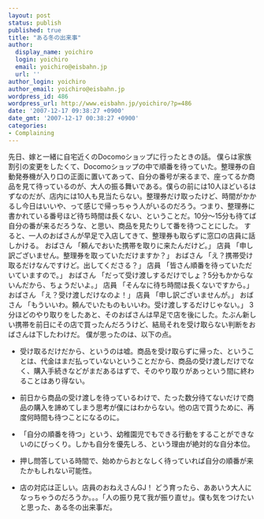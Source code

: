 ```yaml
---
layout: post
status: publish
published: true
title: "ある冬の出来事"
author:
  display_name: yoichiro
  login: yoichiro
  email: yoichiro@eisbahn.jp
  url: ''
author_login: yoichiro
author_email: yoichiro@eisbahn.jp
wordpress_id: 486
wordpress_url: http://www.eisbahn.jp/yoichiro/?p=486
date: '2007-12-17 09:38:27 +0900'
date_gmt: '2007-12-17 00:38:27 +0900'
categories:
- Complaining
---
```


先日、嫁と一緒に自宅近くのDocomoショップに行ったときの話。
僕らは家族割引の変更をしたくて、Docomoショップの中で順番を待っていた。整理券の自動発券機が入り口の正面に置いてあって、自分の番号が来るまで、座ってるか商品を見て待っているのが、大人の振る舞いである。僕らの前には10人ほどいるはずなのだが、店内には10人も見当たらない。整理券だけ取ったけど、時間がかかるし今日はいいや、って感じで帰っちゃう人がいるのだろう。つまり、整理券に書かれている番号ほど待ち時間は長くない、ということだ。10分〜15分も待てば自分の番が来るだろうな、と思い、商品を見たりして番を待つことにした。
すると、一人のおばさんが早足で入店してきて、整理券も取らずに窓口の店員に話しかける。
おばさん 「頼んでおいた携帯を取りに来たんだけど。」
店員 「申し訳ございません。整理券を取っていただけますか？」
おばさん 「え？携帯受け取るだけなんですけど。出してくださる？」
店員 「皆さん順番を待っていただいていますので。」
おばさん 「だって受け渡しするだけでしょ？5分もかからないんだから、ちょうだいよ。」
店員 「そんなに待ち時間は長くないですから。」
おばさん 「え？受け渡しだけなのよ！」
店員 「申し訳ございませんが。」
おばさん 「もういいわ。頼んでいたものもいいわ。受け渡しするだけじゃない。」
3分ほどのやり取りをしたあと、そのおばさんは早足で店を後にした。たぶん新しい携帯を前日にその店で買ったんだろうけど、結局それを受け取らない判断をおばさんは下したわけだ。
僕が思ったのは、以下の点。

* 受け取るだけだから、というのは嘘。商品を受け取らずに帰った、ということは、代金はまだ払っていないということだから、商品の受け渡しだけでなく、購入手続きなどがまだあるはずで、そのやり取りがあっという間に終わることはあり得ない。

* 前日から商品の受け渡しを待っているわけで、たった数分待てないだけで商品の購入を諦めてしまう思考が僕にはわからない。他の店で買うために、再度何時間も待つことになるのに。

* 「自分の順番を待つ」という、幼稚園児でもできる行動をすることができないのにびっくり。しかも自分を優先しろ、という理由が絶対的な自分本位。

* 押し問答している時間で、始めからおとなしく待っていれば自分の順番が来たかもしれない可能性。

* 店の対応は正しい。店員のおねえさんGJ！
どう育ったら、ああいう大人になっちゃうのだろうか。。。「人の振り見て我が振り直せ」。僕も気をつけたいと思った、ある冬の出来事だ。
